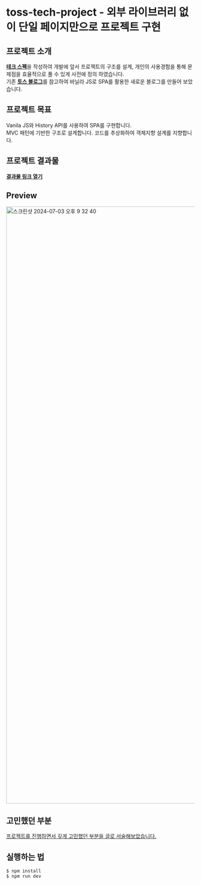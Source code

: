 # toss-tech-project - 외부 라이브러리 없이 단일 페이지만으로 프로젝트 구현 

## 프로젝트 소개
[__테크 스펙__](https://docs.google.com/document/d/1H7k3PkoSgHrAg0R0HiyizthjCOSdHxnkbbe0axPBJGc/edit#heading=h.wzh86fhtffj7)을 작성하여 개발에 앞서 프로젝트의 구조를 설계, 개인의 사용경험을 통해 문제점을 효율적으로 풀 수 있게 사전에 정의 하였습니다. <br/>
기존 [__토스 블로그__](https://toss.tech/)를 참고하여 바닐라 JS로 SPA를 활용한 새로운 블로그를 만들어 보았습니다.

## 프로젝트 목표
Vanila JS와 History API를 사용하여 SPA를 구현합니다. <br />
MVC 패턴에 기반한 구조로 설계합니다.
코드를 추상화하여 객체지향 설계를 지향합니다.

## 프로젝트 결과물
[__결과물 링크 열기__](https://toss-tech-project.vercel.app/) <br/>

## Preview
<img width="1597" alt="스크린샷 2024-07-03 오후 9 32 40" src="https://github.com/f-lab-edu/toss-tech-project/assets/98483125/4603ee52-1f7d-4c63-969b-12bdf24db2ce">



## 고민했던 부분
[프로젝트를 진행하면서 깊게 고민했던 부분을 글로 서술해보았습니다.](https://velog.io/@kungfuk11/%ED%94%84%EB%A0%88%EC%9E%84%EC%9B%8C%ED%81%AC-%EC%97%86%EC%9D%B4-Vanila-JS-%EB%A1%9C-SPA-%EA%B5%AC%ED%98%84%ED%95%98%EA%B8%B0)
## 실행하는 법

```
$ npm install
$ npm run dev
```
